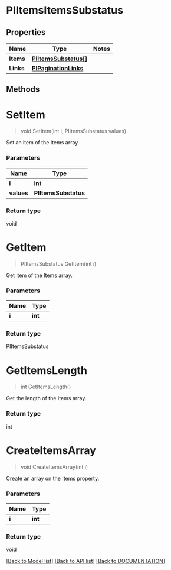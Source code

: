 # PIItemsItemsSubstatus

## Properties
Name | Type | Notes
------------ | ------------- | -------------
**Items** | **[**PIItemsSubstatus[]**](../Model/PIItemsSubstatus.md)**
**Links** | **[**PIPaginationLinks**](../Model/PIPaginationLinks.md)**

## Methods

# **SetItem**
> void SetItem(int i, PIItemsSubstatus values)

Set an item of the Items array.

### Parameters

Name | Type
------------- | -------------
 **i** | **int**
 **values** | **PIItemsSubstatus**

### Return type

void


# **GetItem**
> PIItemsSubstatus GetItem(int i)

Get item of the Items array.

### Parameters

Name | Type
------------- | -------------
 **i** | **int**

### Return type

PIItemsSubstatus


# **GetItemsLength**
> int GetItemsLength()

Get the length of the Items array.


### Return type

int


# **CreateItemsArray**
> void CreateItemsArray(int i)

Create an array on the Items property.

### Parameters

Name | Type
------------- | -------------
 **i** | **int**

### Return type

void

[[Back to Model list]](../../DOCUMENTATION.md#documentation-for-models) [[Back to API list]](../../DOCUMENTATION.md#documentation-for-api-endpoints) [[Back to DOCUMENTATION]](../../DOCUMENTATION.md)
